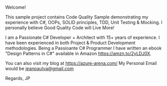 Welcome!

This sample project contains Code Quality Sample demonstrating my experience with C#, OOPs, SOLID principles, TDD, Unit Testing & Mocking.  I personally believe Good Quality Code will Live More!

I am a Passionate C# Developer + Architect with 15+ years of experience.  I have been experienced in both Project & Product Development methodologies.  Being a Passioante C# Programmer I have written an ebook "Design Patterns in C#" available in Amazon https://amzn.to/2yLDJ0X.

You can also visit my blog at https://azure-arena.com/
My Personal Email would be jeanpaulva@gmail.com

Regards,
JP
